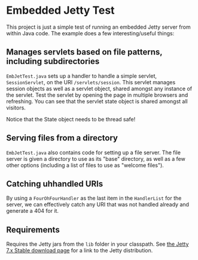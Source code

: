 # Embedded Jetty Test

This project is just a simple test of running an embedded Jetty server from
within Java code. The example does a few interesting/useful things:

## Manages servlets based on file patterns, including subdirectories

`EmbJetTest.java` sets up a handler to handle a simple servlet, `SessionServlet`,
on the URI `/servlets/session`. This servlet manages session objects as well as
a servlet object, shared amongst any instance of the servlet. Test the servlet
by opening the page in multiple browsers and refreshing. You can see that the
servlet state object is shared amongst all visitors.

Notice that the State object needs to be thread safe!

## Serving files from a directory

`EmbJetTest.java` also contains code for setting up a file server. The file server
is given a directory to use as its "base" directory, as well as a few other
options (including a list of files to use as "welcome files").

## Catching uhhandled URIs

By using a `FourOhFourHandler` as the last item in the `HandlerList` for the
server, we can effectively catch any URI that was not handled already and
generate a 404 for it.

## Requirements

Requires the Jetty jars from the `lib` folder in your classpath.
See [the Jetty 7.x Stable download page][1] for a link to the Jetty distribution.

  [1]: http://download.eclipse.org/jetty/stable-7/dist/ "Jetty 7.x Stable Downloads"